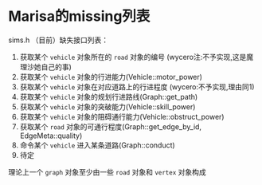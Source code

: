 # Marisa的missing列表
sims.h （目前）缺失接口列表：



1. 获取某个 ```vehicle``` 对象所在的 ```road``` 对象的编号
(wycero注:不予实现,这是魔理沙她自己的事)
2. 获取某个 ```vehicle``` 对象的行进能力(Vehicle::motor_power)
3. 获取某个 ```vehicle``` 对象在对应道路上的行进程度
(wycero:不予实现,理由同1)
4. 获取某个 ```vehicle``` 对象的规划行进路线(Graph::get_path)
5. 获取某个 ```vehicle``` 对象的突破能力(Vehicle::skill_power)
6. 获取某个 ```vehicle``` 对象的阻碍通行能力(Vehicle::obstruct_power)
7. 获取某个 ```road``` 对象的可通行程度(Graph::get_edge_by_id, EdgeMeta::quality)
8. 命令某个 ```vehicle``` 进入某条道路(Graph::conduct)
9. 待定



理论上一个 ```graph``` 对象至少由一些 ```road``` 对象和 ```vertex``` 对象构成
